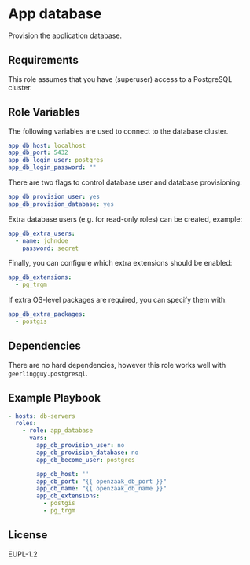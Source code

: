 App database
============

Provision the application database.

Requirements
------------

This role assumes that you have (superuser) access to a PostgreSQL cluster.

Role Variables
--------------

The following variables are used to connect to the database cluster.

```yaml
app_db_host: localhost
app_db_port: 5432
app_db_login_user: postgres
app_db_login_password: ""
```

There are two flags to control database user and database provisioning:

```yaml
app_db_provision_user: yes
app_db_provision_database: yes
```

Extra database users (e.g. for read-only roles) can be created, example:

```yaml
app_db_extra_users:
  - name: johndoe
    password: secret
```

Finally, you can configure which extra extensions should be enabled:

```yaml
app_db_extensions:
  - pg_trgm
```

If extra OS-level packages are required, you can specify them with:

```yaml
app_db_extra_packages:
  - postgis
```

Dependencies
------------

There are no hard dependencies, however this role works well with
`geerlingguy.postgresql`.

Example Playbook
----------------

```yaml
- hosts: db-servers
  roles:
    - role: app_database
      vars:
        app_db_provision_user: no
        app_db_provision_database: no
        app_db_become_user: postgres

        app_db_host: ''
        app_db_port: "{{ openzaak_db_port }}"
        app_db_name: "{{ openzaak_db_name }}"
        app_db_extensions:
          - postgis
          - pg_trgm
```

License
-------

EUPL-1.2
